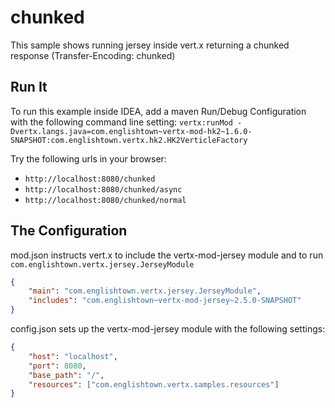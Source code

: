 # chunked

This sample shows running jersey inside vert.x returning a chunked response (Transfer-Encoding: chunked)

## Run It

To run this example inside IDEA, add a maven Run/Debug Configuration with the following command line setting:
`vertx:runMod -Dvertx.langs.java=com.englishtown~vertx-mod-hk2~1.6.0-SNAPSHOT:com.englishtown.vertx.hk2.HK2VerticleFactory`


Try the following urls in your browser:
* `http://localhost:8080/chunked`
* `http://localhost:8080/chunked/async`
* `http://localhost:8080/chunked/normal`


## The Configuration

mod.json instructs vert.x to include the vertx-mod-jersey module and to run `com.englishtown.vertx.jersey.JerseyModule`
```json
{
    "main": "com.englishtown.vertx.jersey.JerseyModule",
    "includes": "com.englishtown~vertx-mod-jersey~2.5.0-SNAPSHOT"
}
```

config.json sets up the vertx-mod-jersey module with the following settings:
```json
{
    "host": "localhost",
    "port": 8080,
    "base_path": "/",
    "resources": ["com.englishtown.vertx.samples.resources"]
}
```
